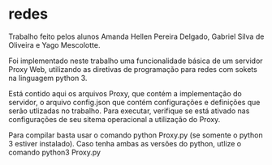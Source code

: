 # redes
Trabalho feito pelos alunos Amanda Hellen Pereira Delgado, Gabriel Silva de Oliveira e Yago Mescolotte. 

Foi implementado neste trabalho uma funcionalidade básica de um servidor Proxy Web, utilizando as diretivas de programação para redes com sokets na linguagem python 3. 

Está contido aqui os arquivos Proxy, que contém a implementação do servidor, o arquivo config.json que contém configurações e definições que serão utlizadas no trabalho.
Para executar, verifique se está ativado nas configurações de seu sitema operacional a utilização do Proxy.

Para compilar basta usar o comando python Proxy.py (se somente o python 3 estiver instalado). Caso tenha ambas as versões do python, utlize o comando python3 Proxy.py


